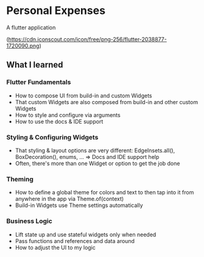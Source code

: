 # Personal Expenses

A flutter application 

(https://cdn.iconscout.com/icon/free/png-256/flutter-2038877-1720090.png)

## What I learned

### Flutter Fundamentals

- How to compose UI from build-in and custom Widgets
- That custom Widgets are also composed from build-in and other custom Widgets
- How to style and configure via arguments
- How to use the docs & IDE support

### Styling & Configuring Widgets

- That styling & layout options are very different: EdgeInsets.all(), BoxDecoration(), enums, ... => Docs and IDE support help
- Often, there's more than one Widget or option to get the job done

### Theming

- How to define a global theme for colors and text to then tap into it from anywhere in the app via Theme.of(context)
- Build-in Widgets use Theme settings automatically

### Business Logic

- Lift state up and use stateful widgets only when needed
- Pass functions and references and data around
- How to adjust the UI to my logic
